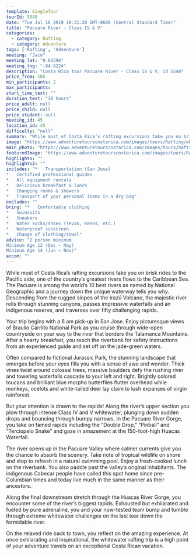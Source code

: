 ```yaml
---
template: SingleTour
tourId: 5540
date: "Tue Jul 16 2019 19:31:28 GMT-0600 (Central Standard Time)"
title: "Pacuare River - Class IV & V"
categories: 
  - category: Rafting
  - category: Adventure
tags: ['Rafting', 'Adventure']
meeting: "Jaco"
meeting_lat: "9.65596"
meeting_lng: "-84.6224"
description: "Costa Rica tour Pacuare River - Class IV & V, id 5540"
price_from: 105
min_participants: 2
max_participants: 
start_time_text: ""
duration_text: "10 hours"
price_adult: null
price_child: null
price_student: null
meeting_id: 45
location_id: 45
difficulty: "null"
summary: "While most of Costa Rica’s rafting excursions take you on brisk rides to the Pacific side, one of the country’s greatest rivers flows to the Caribbean Sea. The Pacuare is among the world’s 10 best rivers as named by National Geographic and a journey down the unique waterway tell...."
image: "https://www.adventuretourscostarica.com/images/tours/Rafting/whitewater-rafting-costa-rica.jpg"
main_photo: "https://www.adventuretourscostarica.com/images/tours/Rafting/whitewater-rafting-costa-rica.jpg"
featuredImage: "https://www.adventuretourscostarica.com/images/tours/Rafting/whitewater-rafting-costa-rica.jpg"
highlights: ""
highlights2: ""
includes: "*   Transportation (San Jose)
*   Certified professional guides
*   All equipment rentals
*   Delicious breakfast & lunch
*   Changing rooms & showers
*   Transport of your personal items in a dry bag"
excludes: ""
bring: "*   Comfortable clothing
*   Swimsuits
*   Sneakers
*   Water socks/shoes (Tevas, Keens, etc.)
*   Waterproof sunscreen
*   Change of clothing/towel"
advice: "2 person minimum  
Minimum Age 12 (Dec – May)  
Minimum Age 14 (Jun – Nov)"
accom: ""
---
```

While most of Costa Rica’s rafting excursions take you on brisk rides to the Pacific side, one of the country’s greatest rivers flows to the Caribbean Sea. The Pacuare is among the world’s 10 best rivers as named by National Geographic and a journey down the unique waterway tells you why. Descending from the rugged slopes of the Irazú Volcano, the majestic river rolls through stunning canyons, passes impressive waterfalls and an indigenous reserve, and traverses over fifty challenging rapids.

Your trip begins with a 6 am pick-up in San Jose. Enjoy picturesque views of Braulio Carrillo National Park as you cruise through wide-open countryside on your way to the river that borders the Talamanca Mountains. After a hearty breakfast, you reach the riverbank for safety instructions from an experienced guide and set off on the jade-green waters.

Often compared to fictional Jurassic Park, the stunning landscape that emerges before your eyes fills you with a sense of awe and wonder. Thick vines twist around colossal trees, massive boulders defy the rushing river and towering waterfalls cascade to your left and right. Brightly colored toucans and brilliant blue morpho butterflies flutter overhead while monkeys, ocelots and white-tailed deer lay claim to lush expanses of virgin rainforest.

But your attention is drawn to the rapids! Along the river’s upper section you plow through intense Class IV and V whitewater, plunging down sudden drops and bouncing through bumpy narrows. In the Pacuare River Gorge, you take on famed rapids including the “Double Drop,” “Pinball” and “Terciopelo Snake” and gaze in amazement at the 150-foot-high Huacas Waterfall.

The river opens up in the Pacuare Valley where calmer currents give you the chance to absorb the scenery. Take note of tropical wildlife on shore and stop to refresh in a natural swimming pool. Enjoy a fresh-cooked lunch on the riverbank. You also paddle past the valley’s original inhabitants. The indigenous Cabecar people have called this spot home since pre-Columbian times and today live much in the same manner as their ancestors.

Along the final downstream stretch through the Huacas River Gorge, you encounter some of the river’s biggest rapids. Exhausted but exhilarated and fueled by pure adrenaline, you and your now-tested team bump and tumble through extreme whitewater challenges on the last tear down the formidable river.

On the relaxed ride back to town, you reflect on the amazing experience. At once exhilarating and inspirational, the whitewater rafting trip is a high point of your adventure travels on an exceptional Costa Rican vacation.